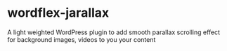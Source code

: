 # wordflex-jarallax
A light weighted WordPress plugin to add smooth parallax scrolling effect for background images, videos to you your content
